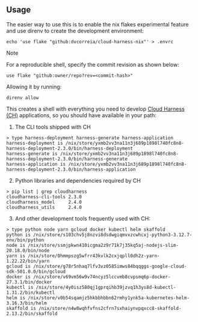 ## Usage

The easier way to use this is to enable the nix flakes experimental feature and use direnv to create the development environment:

```console
echo 'use flake "github:dvcorreia/cloud-harness-nix"' > .envrc
```

> [!NOTE]  
> For a reproducible shell, specify the commit revision as shown below:
> ```console
> use flake "github:owner/repo?rev=<commit-hash>"
> ```

Allowing it by running:

```console
direnv allow
```

This creates a shell with everything you need to develop [Cloud Harness (CH)](https://github.com/MetaCell/cloud-harness) applications, so you should have available in your path:

1. The CLI tools shipped with CH

```console
> type harness-deployment harness-generate harness-application
harness-deployment is /nix/store/yxmb2vv3na11n3j689p1898l740fc8n8-harness-deployment-2.3.0/bin/harness-deployment
harness-generate is /nix/store/yxmb2vv3na11n3j689p1898l740fc8n8-harness-deployment-2.3.0/bin/harness-generate
harness-application is /nix/store/yxmb2vv3na11n3j689p1898l740fc8n8-harness-deployment-2.3.0/bin/harness-application
```

2. Python libraries and dependencies required by CH

```console
> pip list | grep cloudharness
cloudharness-cli-tools 2.3.0
cloudharness_model     2.4.0
cloudharness_utils     2.4.0
```

3. And other development tools frequently used with CH:

```console
> type python node yarn gcloud docker kubectl helm skaffold   
python is /nix/store/s103chv5j8nzvi8dsdwgiqmvxzcwhcxj-python3-3.12.7-env/bin/python
node is /nix/store/ssmjpkwn410icgma2z9r71k7j35kq5aj-nodejs-slim-20.18.0/bin/node
yarn is /nix/store/0hmmpszg5wfrr43kvlk2cxjqpll0dh2z-yarn-1.22.22/bin/yarn
gcloud is /nix/store/g78r5nhaq7lfv3vz0585imws84bqqggs-google-cloud-sdk-501.0.0/bin/gcloud
docker is /nix/store/v69vm56w9v74ncyz5lccvmb8cvpsmq6p-docker-27.3.1/bin/docker
kubectl is /nix/store/4y0isz580qj1gprqihb39jzvq1h3ys8d-kubectl-1.31.2/bin/kubectl
helm is /nix/store/v0b54sqamjz5hkbbhbbn62rmhy1ynk5a-kubernetes-helm-3.16.3/bin/helm
skaffold is /nix/store/n4w8wqhfvfns2cfrn7sxhaiynvpqxcc8-skaffold-2.13.2/bin/skaffold
```
